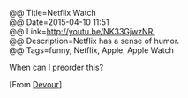 @@ Title=Netflix Watch  
@@ Date=2015-04-10 11:51  
@@ Link=http://youtu.be/NK33GjwzNRI  
@@ Description=Netflix has a sense of humor.  
@@ Tags=funny, Netflix, Apple, Apple Watch  

When can I preorder this?

[From [Devour](http://devour.com/video/netflix-watch/)]